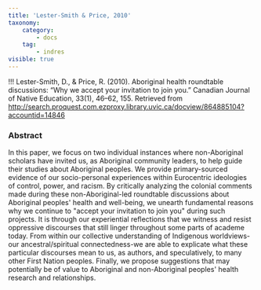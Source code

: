 ```yaml
---
title: 'Lester-Smith & Price, 2010'
taxonomy:
    category:
        - docs
    tag:
        - indres
visible: true
---
```


!!! Lester-Smith, D., & Price, R. (2010). Aboriginal health roundtable discussions: “Why we accept your invitation to join you.” Canadian Journal of Native Education, 33(1), 46–62, 155. Retrieved from http://search.proquest.com.ezproxy.library.uvic.ca/docview/864885104?accountid=14846

###  Abstract

In this paper, we focus on two individual instances where non-Aboriginal scholars have invited us, as Aboriginal community leaders, to help guide their studies about Aboriginal peoples. We provide primary-sourced evidence of our socio-personal experiences within Eurocentric ideologies of control, power, and racism. By critically analyzing the colonial comments made during these non-Aboriginal-led roundtable discussions about Aboriginal peoples' health and well-being, we unearth fundamental reasons why we continue to "accept your invitation to join you" during such projects. It is through our experiential reflections that we witness and resist oppressive discourses that still linger throughout some parts of academe today. From within our collective understanding of Indigenous worldviews-our ancestral/spiritual connectedness-we are able to explicate what these particular discourses mean to us, as authors, and speculatively, to many other First Nation peoples. Finally, we propose suggestions that may potentially be of value to Aboriginal and non-Aboriginal peoples' health research and relationships. 
